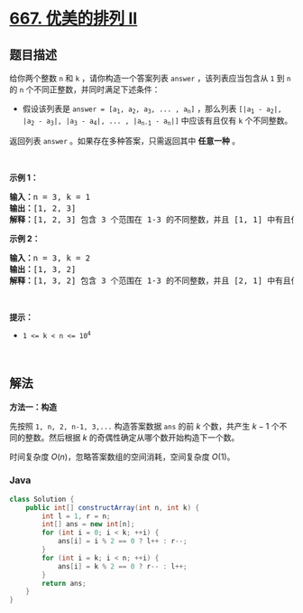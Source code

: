# [667. 优美的排列 II](https://leetcode.cn/problems/beautiful-arrangement-ii)

## 题目描述

<p>给你两个整数 <code>n</code> 和 <code>k</code> ，请你构造一个答案列表 <code>answer</code> ，该列表应当包含从 <code>1</code> 到 <code>n</code> 的 <code>n</code> 个不同正整数，并同时满足下述条件：</p>

<ul>
	<li>假设该列表是 <code>answer = [a<sub>1</sub>, a<sub>2</sub>, a<sub>3</sub>, ... , a<sub>n</sub>]</code> ，那么列表 <code>[|a<sub>1</sub> - a<sub>2</sub>|, |a<sub>2</sub> - a<sub>3</sub>|, |a<sub>3</sub> - a<sub>4</sub>|, ... , |a<sub>n-1</sub> - a<sub>n</sub>|]</code> 中应该有且仅有 <code>k</code> 个不同整数。</li>
</ul>

<p>返回列表 <code>answer</code> 。如果存在多种答案，只需返回其中 <strong>任意一种</strong> 。</p>

<p> </p>

<p><strong>示例 1：</strong></p>

<pre>
<strong>输入：</strong>n = 3, k = 1
<strong>输出：</strong>[1, 2, 3]
<strong>解释：</strong>[1, 2, 3] 包含 3 个范围在 1-3 的不同整数，并且 [1, 1] 中有且仅有 1 个不同整数：1
</pre>

<p><strong>示例 2：</strong></p>

<pre>
<strong>输入：</strong>n = 3, k = 2
<strong>输出：</strong>[1, 3, 2]
<strong>解释：</strong>[1, 3, 2] 包含 3 个范围在 1-3 的不同整数，并且 [2, 1] 中有且仅有 2 个不同整数：1 和 2
</pre>

<p> </p>

<p><strong>提示：</strong></p>

<ul>
	<li><code>1 <= k < n <= 10<sup>4</sup></code></li>
</ul>

<p> </p>

## 解法

**方法一：构造**

先按照 `1, n, 2, n-1, 3,...` 构造答案数据 `ans` 的前 $k$ 个数，共产生 $k-1$ 个不同的整数。然后根据 $k$ 的奇偶性确定从哪个数开始构造下一个数。

时间复杂度 $O(n)$，忽略答案数组的空间消耗，空间复杂度 $O(1)$。

### **Java**

```java
class Solution {
    public int[] constructArray(int n, int k) {
        int l = 1, r = n;
        int[] ans = new int[n];
        for (int i = 0; i < k; ++i) {
            ans[i] = i % 2 == 0 ? l++ : r--;
        }
        for (int i = k; i < n; ++i) {
            ans[i] = k % 2 == 0 ? r-- : l++;
        }
        return ans;
    }
}
```
